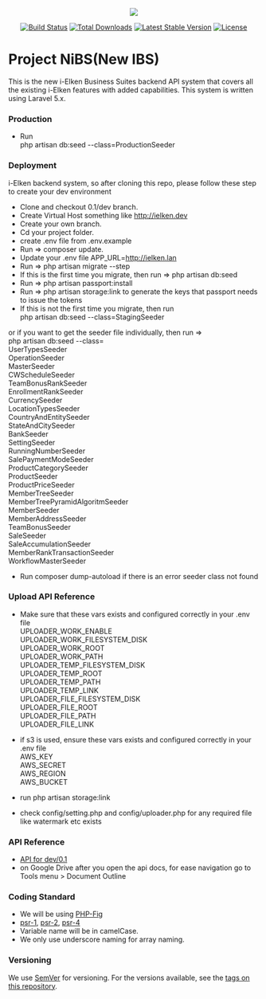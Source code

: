 <p align="center"><img src="https://laravel.com/assets/img/components/logo-laravel.svg"></p>

<p align="center">
<a href="https://travis-ci.org/laravel/framework"><img src="https://travis-ci.org/laravel/framework.svg" alt="Build Status"></a>
<a href="https://packagist.org/packages/laravel/framework"><img src="https://poser.pugx.org/laravel/framework/d/total.svg" alt="Total Downloads"></a>
<a href="https://packagist.org/packages/laravel/framework"><img src="https://poser.pugx.org/laravel/framework/v/stable.svg" alt="Latest Stable Version"></a>
<a href="https://packagist.org/packages/laravel/framework"><img src="https://poser.pugx.org/laravel/framework/license.svg" alt="License"></a>
</p>

# Project NiBS(New IBS)

This is the new i-Elken Business Suites backend API system that covers all the existing i-Elken features with added capabilities.
This system is written using Laravel 5.x.

### Production
- Run <br>
php artisan db:seed --class=ProductionSeeder <br>

### Deployment
i-Elken backend system, so after cloning this repo, please follow these step to create your dev environment

- Clone and checkout 0.1/dev branch.
- Create Virtual Host something like http://ielken.dev
- Create your own branch.
- Cd your project folder.
- create .env file from .env.example
- Run => composer update.
- Update your .env file APP_URL=http://ielken.lan
- Run => php artisan migrate --step
- If this is the first time you migrate, then run => php artisan db:seed
- Run => php artisan passport:install 
- Run => php artisan storage:link
to generate the keys that passport needs to issue the tokens
- If this is not the first time you migrate, then run <br>
 php artisan db:seed --class=StagingSeeder <br>

or if you want to get the seeder file individually, then run =><br>
php artisan db:seed --class= <br> 
UserTypesSeeder <br>
OperationSeeder<br>
MasterSeeder<br>
CWScheduleSeeder<br>
TeamBonusRankSeeder<br>
EnrollmentRankSeeder<br>
CurrencySeeder<br>
LocationTypesSeeder<br>
CountryAndEntitySeeder<br>
StateAndCitySeeder<br>
BankSeeder<br>
SettingSeeder<br>
RunningNumberSeeder<br>
SalePaymentModeSeeder<br>
ProductCategorySeeder<br>
ProductSeeder<br>
ProductPriceSeeder<br>
MemberTreeSeeder<br>
MemberTreePyramidAlgoritmSeeder<br>
MemberSeeder<br>
MemberAddressSeeder<br>
TeamBonusSeeder<br>
SaleSeeder<br>
SaleAccumulationSeeder<br>
MemberRankTransactionSeeder<br>
WorkflowMasterSeeder<br>

- Run composer dump-autoload if there is an error seeder class not found

### Upload API Reference
* Make sure that these vars exists and configured correctly in your .env file <br>
UPLOADER_WORK_ENABLE <br>
UPLOADER_WORK_FILESYSTEM_DISK <br>
UPLOADER_WORK_ROOT <br>
UPLOADER_WORK_PATH <br>
UPLOADER_TEMP_FILESYSTEM_DISK <br>
UPLOADER_TEMP_ROOT <br>
UPLOADER_TEMP_PATH <br>
UPLOADER_TEMP_LINK <br>
UPLOADER_FILE_FILESYSTEM_DISK <br>
UPLOADER_FILE_ROOT <br>
UPLOADER_FILE_PATH <br>
UPLOADER_FILE_LINK <br>

* if s3 is used, ensure these vars exists and configured correctly in your .env file <br> 
AWS_KEY <br>
AWS_SECRET <br>
AWS_REGION <br>
AWS_BUCKET <br>

- run
php artisan storage:link <br>

* check config/setting.php and config/uploader.php for any required file like watermark etc exists


### API Reference
* [API for dev/0.1](https://docs.google.com/document/d/1geFn1OAvHVQsnJP_4HYsUUbxJZEpPHIzj_qLt7Np094/edit)
* on Google Drive after you open the api docs, for ease navigation go to Tools menu > Document Outline

### Coding Standard
* We will be using [PHP-Fig](http://www.php-fig.org)
* [psr-1](http://www.php-fig.org/psr/psr-1/),
[psr-2](http://www.php-fig.org/psr/psr-2/),
[psr-4](http://www.php-fig.org/psr/psr-4/)
* Variable name will be in camelCase.
* We only use underscore naming for array naming.

### Versioning
We use [SemVer](http://semver.org/) for versioning. For the versions available, see the [tags on this repository](https://github.com/your/project/tags). 



